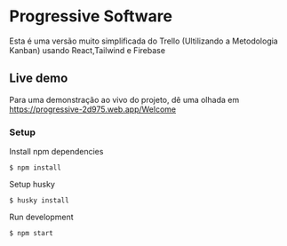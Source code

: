 # Progressive Software

Esta é uma versão muito simplificada do Trello (Ultilizando a Metodologia Kanban) usando React,Tailwind e Firebase

## Live demo

Para uma demonstração ao vivo do projeto, dê uma olhada em https://progressive-2d975.web.app/Welcome

### Setup

Install npm dependencies

```
$ npm install
```

Setup husky

```
$ husky install
```

Run development

```
$ npm start
```


